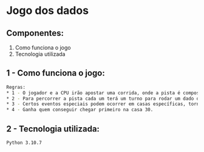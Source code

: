 # Jogo dos dados

## Componentes:

1. Como funciona o jogo
2. Tecnologia utilizada

## 1 - Como funciona o jogo:
```sh
Regras:
* 1 - O jogador e a CPU irão apostar uma corrida, onde a pista é composta por 31 casas e cada um irá começar na posição 0.
* 2 - Para percorrer a pista cada um terá um turno para rodar um dado de 6 lados, o resultado será a quantidade de casas puladas.
* 3 - Certos eventos especiais podem ocorrer em casas específicas, tornam o jogo mais interessante.
* 4 - Ganha quem conseguir chegar primeiro na casa 30.
```

## 2 - Tecnologia utilizada:
```sh
Python 3.10.7
```
